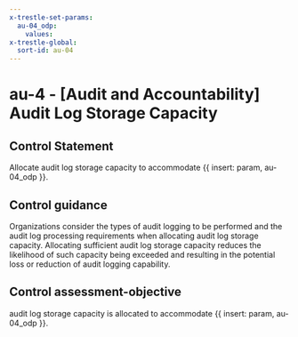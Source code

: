 ```yaml
---
x-trestle-set-params:
  au-04_odp:
    values:
x-trestle-global:
  sort-id: au-04
---
```


# au-4 - \[Audit and Accountability\] Audit Log Storage Capacity

## Control Statement

Allocate audit log storage capacity to accommodate {{ insert: param, au-04_odp }}.

## Control guidance

Organizations consider the types of audit logging to be performed and the audit log processing requirements when allocating audit log storage capacity. Allocating sufficient audit log storage capacity reduces the likelihood of such capacity being exceeded and resulting in the potential loss or reduction of audit logging capability.

## Control assessment-objective

audit log storage capacity is allocated to accommodate {{ insert: param, au-04_odp }}.
